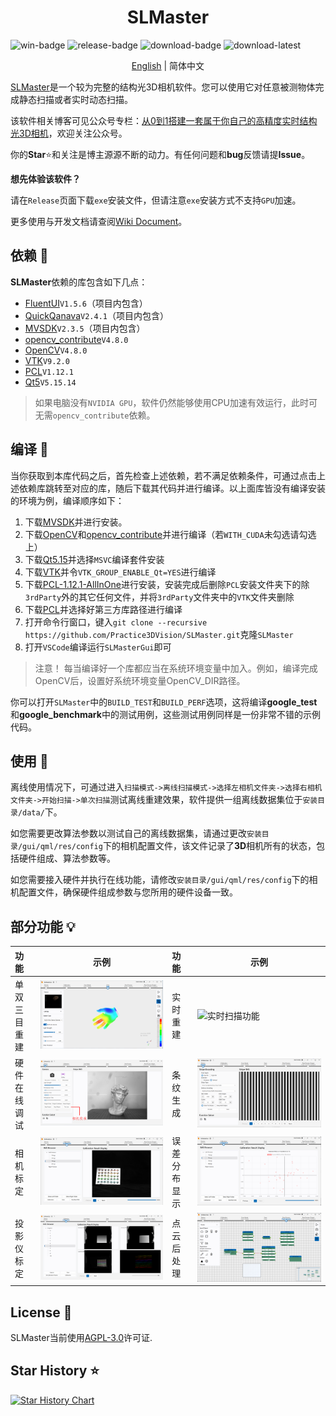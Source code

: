 <h1 align="center">
  SLMaster
</h1>

![win-badge] ![release-badge] ![download-badge] ![download-latest]

<p align="center">
<a href="README.md">English</a> | 简体中文
</p>

[win-badge]: https://github.com/Practice3DVision/SLMaster/workflows/Windows/badge.svg  "Windows"
[win-link]: https://github.com/Practice3DVision/SLMaster/actions/workflows/windows.yml  "Windows"
[release-badge]: https://img.shields.io/github/release/Practice3DVision/SLMaster.svg "Release status"
[release-link]: https://github.com/Practice3DVision/SLMaster/releases "Release status"
[download-badge]: https://img.shields.io/github/downloads/Practice3DVision/SLMaster/total.svg "Download status"
[download-link]: https://github.com/Practice3DVision/SLMaster/releases/latest "Download status"
[download-latest]: https://img.shields.io/github/downloads/Practice3DVision/SLMaster/latest/total.svg "latest status"

[SLMaster](https://github.com/Practice3DVision/SLMaster)是一个较为完整的结构光3D相机软件。您可以使用它对任意被测物体完成静态扫描或者实时动态扫描。

该软件相关博客可见公众号专栏：[从0到1搭建一套属于你自己的高精度实时结构光3D相机](https://mp.weixin.qq.com/s/E8K3892eNVJfgpMUHtf9Lw)，欢迎关注公众号。

你的**Star**⭐和关注是博主源源不断的动力。有任何问题和**bug**反馈请提**Issue**。

**想先体验该软件？**

请在`Release`页面下载`exe`安装文件，但请注意`exe`安装方式不支持`GPU`加速。

更多使用与开发文档请查阅[Wiki Document](https://github.com/Practice3DVision/SLMaster/wiki)。

## 依赖 🍁
**SLMaster**依赖的库包含如下几点：
- [FluentUI](https://github.com/Practice3DVision/SLMaster/tree/master/FluentUI)`V1.5.6`（项目内包含）
- [QuickQanava](https://github.com/cneben/QuickQanava/tree/2.4.1)`V2.4.1`（项目内包含）
- [MVSDK](https://www.irayple.com/cn/serviceSupport/downloadCenter/18?p=17)`V2.3.5`（项目内包含）
- [opencv_contribute](https://github.com/opencv/opencv_contrib.git)`V4.8.0`
- [OpenCV](https://github.com/opencv/opencv.git)`V4.8.0`
- [VTK](https://github.com/Kitware/VTK/tree/v9.2.0)`V9.2.0`
- [PCL](https://github.com/PointCloudLibrary/pcl/tree/pcl-1.12.1)`V1.12.1`
- [Qt5](https://doc.qt.io/qt-5/index.html)`V5.15.14`

> 如果电脑没有`NVIDIA GPU`，软件仍然能够使用CPU加速有效运行，此时可无需`opencv_contribute`依赖。

## 编译 🚀
当你获取到本库代码之后，首先检查上述依赖，若不满足依赖条件，可通过点击上述依赖库跳转至对应的库，随后下载其代码并进行编译。以上面库皆没有编译安装的环境为例，编译顺序如下：
1. 下载[MVSDK](https://www.irayple.com/cn/serviceSupport/downloadCenter/18?p=17)并进行安装。
2. 下载[OpenCV](https://github.com/opencv/opencv.git)和[opencv_contribute](https://github.com/opencv/opencv_contrib.git)并进行编译（若`WITH_CUDA`未勾选请勾选上）
3. 下载[Qt5.15](https://doc.qt.io/qt-5/index.html)并选择`MSVC`编译套件安装
4. 下载[VTK](https://github.com/Kitware/VTK/tree/v9.2.0)并令`VTK_GROUP_ENABLE_Qt=YES`进行编译
5. 下载[PCL-1.12.1-AllInOne](https://github.com/PointCloudLibrary/pcl/releases)进行安装，安装完成后删除`PCL`安装文件夹下的除`3rdParty`外的其它任何文件，并将`3rdParty`文件夹中的`VTK`文件夹删除
6. 下载[PCL](https://github.com/PointCloudLibrary/pcl/tree/pcl-1.12.1)并选择好第三方库路径进行编译
7. 打开命令行窗口，键入`git clone --recursive https://github.com/Practice3DVision/SLMaster.git`克隆`SLMaster`
8. 打开`VSCode`编译运行`SLMasterGui`即可

> 注意！
> 每当编译好一个库都应当在系统环境变量中加入。例如，编译完成OpenCV后，设置好系统环境变量OpenCV_DIR路径。


你可以打开`SLMaster`中的`BUILD_TEST`和`BUILD_PERF`选项，这将编译**google_test**和**google_benchmark**中的测试用例，这些测试用例同样是一份非常不错的示例代码。
## 使用 🌈

离线使用情况下，可通过进入`扫描模式->离线扫描模式->选择左相机文件夹->选择右相机文件夹->开始扫描->单次扫描`测试离线重建效果，软件提供一组离线数据集位于`安装目录/data/`下。

如您需要更改算法参数以测试自己的离线数据集，请通过更改`安装目录/gui/qml/res/config`下的相机配置文件，该文件记录了**3D**相机所有的状态，包括硬件组成、算法参数等。

如您需要接入硬件并执行在线功能，请修改`安装目录/gui/qml/res/config`下的相机配置文件，确保硬件组成参数与您所用的硬件设备一致。
## 部分功能  💡

|功能|示例|功能|示例|
|:-|-|:-|-|
|单双三目重建|![在线扫描功能](doc/online_scan.png)|实时重建|![实时扫描功能](doc/04.gif)|
|硬件在线调试|![十字线校准功能](doc/tenline.png)|条纹生成|![条纹生成功能](doc/stripe_create.png)|
|相机标定|![离线相机标定功能](doc/calibration.png)|误差分布显示|![标定误差分布图显示功能](doc/error_distribute.png)|
|投影仪标定|![在线投影仪标定功能](doc/online_calinbration.png)|点云后处理|![后处理功能](doc/post_process.png)|

## License 📕

SLMaster当前使用[AGPL-3.0](./LICENSE)许可证.

## Star History ⭐

[![Star History Chart](https://api.star-history.com/svg?repos=Practice3DVision/SLMaster&type=Date)](https://star-history.com/#Practice3DVision/SLMaster&Date)